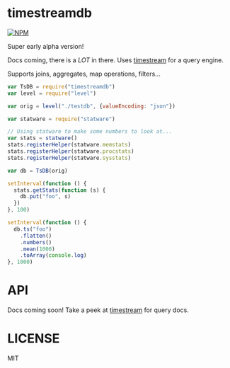 timestreamdb
=====

[![NPM](https://nodei.co/npm/timestreamdb.png)](https://nodei.co/npm/timestreamdb/)

Super early alpha version!

Docs coming, there is a *LOT* in there. Uses [timestream](http://npm.im/timestream) for a query engine.

Supports joins, aggregates, map operations, filters...

```javascript
var TsDB = require("timestreamdb")
var level = require("level")

var orig = level("./testdb", {valueEncoding: "json"})

var statware = require("statware")

// Using statware to make some numbers to look at...
var stats = statware()
stats.registerHelper(statware.memstats)
stats.registerHelper(statware.procstats)
stats.registerHelper(statware.sysstats)

var db = TsDB(orig)

setInterval(function () {
  stats.getStats(function (s) {
    db.put("foo", s)
  })
}, 100)

setInterval(function () {
  db.ts("foo")
    .flatten()
    .numbers()
    .mean(1000)
    .toArray(console.log)
}, 1000)
```

API
===

Docs coming soon! Take a peek at [timestream](http://npm.im/timestream) for query docs.

LICENSE
=======

MIT
